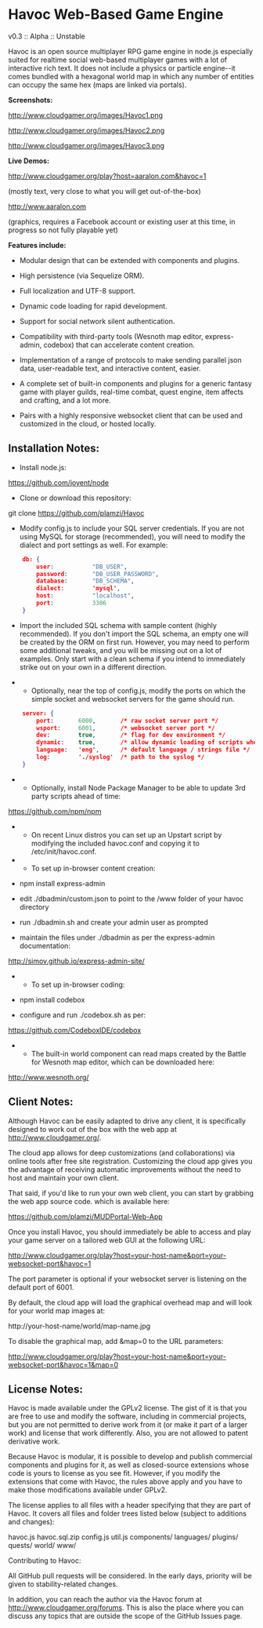 Havoc Web-Based Game Engine
===========================
v0.3 :: Alpha :: Unstable

Havoc is an open source multiplayer RPG game engine in node.js especially suited for realtime social web-based multiplayer games with a lot of interactive rich text. It does not include a physics or particle engine--it comes bundled with a hexagonal world map in which any number of entities can occupy the same hex (maps are linked via portals).


<b>Screenshots:</b>

http://www.cloudgamer.org/images/Havoc1.png

http://www.cloudgamer.org/images/Havoc2.png

http://www.cloudgamer.org/images/Havoc3.png


<b>Live Demos:</b>

http://www.cloudgamer.org/play?host=aaralon.com&havoc=1

(mostly text, very close to what you will get out-of-the-box)


http://www.aaralon.com 

(graphics, requires a Facebook account or existing user at this time, in progress so not fully playable yet)


<b>Features include:</b>

* Modular design that can be extended with components and plugins.

* High persistence (via Sequelize ORM).

* Full localization and UTF-8 support.

* Dynamic code loading for rapid development.

* Support for social network silent authentication.

* Compatibility with third-party tools (Wesnoth map editor, express-admin, codebox) that can accelerate content creation.

* Implementation of a range of protocols to make sending parallel json data, user-readable text, and interactive content, easier.

* A complete set of built-in components and plugins for a generic fantasy game with player guilds, real-time combat, quest engine, item affects and crafting, and a lot more.

* Pairs with a highly responsive websocket client that can be used and customized in the cloud, or hosted locally.


<h2>Installation Notes:</h2>

* Install node.js: 

https://github.com/joyent/node

* Clone or download this repository:

git clone https://github.com/plamzi/Havoc

* Modify config.js to include your SQL server credentials. If you are not using MySQL for storage (recommended), you will need to modify the dialect and port settings as well. For example:
```json
    db: {
        user:			"DB_USER",
        password:		"DB_USER_PASSWORD",
        database:		"DB_SCHEMA",
        dialect: 		'mysql',
        host:			"localhost",
        port:			3306
    }
```
* Import the included SQL schema with sample content (highly recommended). If you don't import the SQL schema, an empty one will be created by the ORM on first run. However, you may need to perform some additional tweaks, and you will be missing out on a lot of examples. Only start with a clean schema if you intend to immediately strike out on your own in a different direction.

* * Optionally, near the top of config.js, modify the ports on which the simple socket and websocket servers for the game should run.
```json
	server: {
		port:		6000, 		/* raw socket server port */
		wsport:		6001, 		/* websocket server port */
		dev:		true, 		/* flag for dev environment */
		dynamic:	true, 		/* allow dynamic loading of scripts when modified */
		language:	'eng', 		/* default language / strings file */
		log: 		'./syslog' 	/* path to the syslog */
	}
```
* * Optionally, install Node Package Manager to be able to update 3rd party scripts ahead of time:

https://github.com/npm/npm

* * On recent Linux distros you can set up an Upstart script by modifying the included havoc.conf and copying it to /etc/init/havoc.conf.

* * To set up in-browser content creation:

- npm install express-admin

- edit ./dbadmin/custom.json to point to the /www folder of your havoc directory

- run ./dbadmin.sh and create your admin user as prompted

- maintain the files under ./dbadmin as per the express-admin documentation:

http://simov.github.io/express-admin-site/

* * To set up in-browser coding:

- npm install codebox

- configure and run ./codebox.sh as per:

https://github.com/CodeboxIDE/codebox


* * The built-in world component can read maps created by the Battle for Wesnoth map editor, which can be downloaded here:

http://www.wesnoth.org/


<h2>Client Notes:</h2>

Although Havoc can be easily adapted to drive any client, it is specifically designed to work out of the box with the web app at http://www.cloudgamer.org/. 

The cloud app allows for deep customizations (and collaborations) via online tools after free site registration. Customizing the cloud app gives you the advantage of receiving automatic improvements without the need to host and maintain your own client.

That said, if you'd like to run your own web client, you can start by grabbing the web app source code. which is available here: 

https://github.com/plamzi/MUDPortal-Web-App


Once you install Havoc, you should immediately be able to access and play your game server on a tailored web GUI at the following URL:

http://www.cloudgamer.org/play?host=your-host-name&port=your-websocket-port&havoc=1

The port parameter is optional if your websocket server is listening on the default port of 6001.


By default, the cloud app will load the graphical overhead map and will look for your world map images at:

http://your-host-name/world/map-name.jpg

To disable the graphical map, add &map=0 to the URL parameters:

http://www.cloudgamer.org/play?host=your-host-name&port=your-websocket-port&havoc=1&map=0


<h2>License Notes:</h2>

Havoc is made available under the GPLv2 license. The gist of it is that you are free to use and modify the software, including in commercial projects, but you are not permitted to derive work from it (or make it part of a larger work) and license that work differently. Also, you are not allowed to patent derivative work.

Because Havoc is modular, it is possible to develop and publish commercial components and plugins for it, as well as closed-source extensions whose code is yours to license as you see fit. However, if you modify the extensions that come with Havoc, the rules above apply and you have to make those modifications available under GPLv2.

The license applies to all files with a header specifying that they are part of Havoc. It covers all files and folder trees listed below (subject to additions and changes):

havoc.js
havoc.sql.zip
config.js
util.js
components/
languages/
plugins/
quests/
world/
www/


Contributing to Havoc:

All GitHub pull requests will be considered. In the early days, priority will be given to stability-related changes. 

In addition, you can reach the author via the Havoc forum at http://www.cloudgamer.org/forums. This is also the place where you can discuss any topics that are outside the scope of the GitHub Issues page.